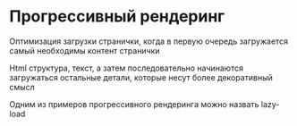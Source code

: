 # Прогрессивный рендеринг

Оптимизация загрузки странички, когда в первую очередь загружается самый необходимы контент странички  

Html структура, текст, а затем последовательно начинаются загружаться остальные детали, которые несут более декоративный смысл

Одним из примеров прогрессивного рендеринга можно назвать lazy-load  
